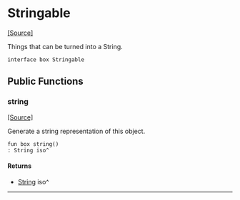 # Stringable
<span class="source-link">[[Source]](src/builtin/stringable.md#L-0-1)</span>

Things that can be turned into a String.


```pony
interface box Stringable
```

## Public Functions

### string
<span class="source-link">[[Source]](src/builtin/stringable.md#L-0-5)</span>


Generate a string representation of this object.


```pony
fun box string()
: String iso^
```

#### Returns

* [String](builtin-String.md) iso^

---

